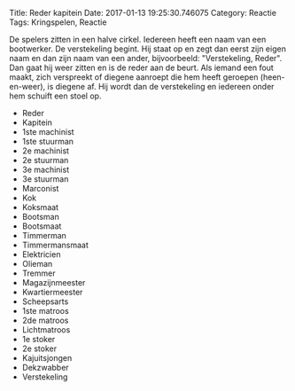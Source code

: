 Title: Reder kapitein
Date: 2017-01-13 19:25:30.746075
Category: Reactie
Tags: Kringspelen, Reactie

De spelers zitten in een halve cirkel. Iedereen heeft een naam van een bootwerker. De verstekeling begint. Hij staat op en zegt dan eerst zijn eigen naam en dan zijn naam van een ander, bijvoorbeeld: "Verstekeling, Reder". Dan gaat hij weer zitten en is de reder aan de beurt. Als iemand een fout maakt, zich verspreekt of diegene aanroept die hem heeft geroepen (heen-en-weer), is diegene af. Hij wordt dan de verstekeling en iedereen onder hem schuift een stoel op.


* Reder
* Kapitein
* 1ste machinist
* 1ste stuurman
* 2e machinist
* 2e stuurman
* 3e machinist
* 3e stuurman
* Marconist
* Kok
* Koksmaat
* Bootsman
* Bootsmaat
* Timmerman
* Timmermansmaat
* Elektricien
* Olieman
* Tremmer
* Magazijnmeester
* Kwartiermeester
* Scheepsarts
* 1ste matroos
* 2de matroos
* Lichtmatroos
* 1e stoker
* 2e stoker
* Kajuitsjongen
* Dekzwabber
* Verstekeling